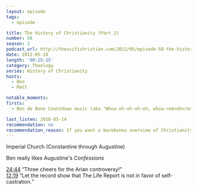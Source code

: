 ```yaml
---
layout: episode
tags:
  - episode

title: The History of Christianity (Part 2)
number: 58
season: 2
podcast_url: http://thescifichristian.com/2012/05/episode-58-the-history-of-christianity-part-2/
date: 2012-05-18
length: '00:25:15'
category: Theology
series: History of Christianity
hosts:
  - Ben
  - Matt

notable_moments:
firsts: 
  - Ben de Bono Countdown music (aka "Whoa-oh-oh-oh-oh, whoa-<em>oh</em>-oh-oh-oh Oh-oh Oh-oh-oh")

last_listen: 2018-05-14
recommendation: no
recommendation_reason: If you want a barebones overview of Christianity, check out a book or even Wikipedia.
---
```

Imperial Church (Constantine through Augustine)

Ben really likes Augustine's <i class="work-title">Confessions</i>

<div class="quote">
  <a class="timestamp tag is-medium is-rounded is-primary" href="http://thescifichristian.com/2012/05/episode-58-the-history-of-christianity-part-2/#t=24:44">24:44</a>
  <q class="ben">Three cheers for the Arian controversy!</q>
</div>

<div class="quote">
  <a class="timestamp tag is-medium is-rounded is-primary" href="http://thescifichristian.com/2012/05/episode-58-the-history-of-christianity-part-2/#t=12:19">12:19</a>
  <q class="ben">Let the record show that The Life Report is not in favor of self-castration.</q>
</div>